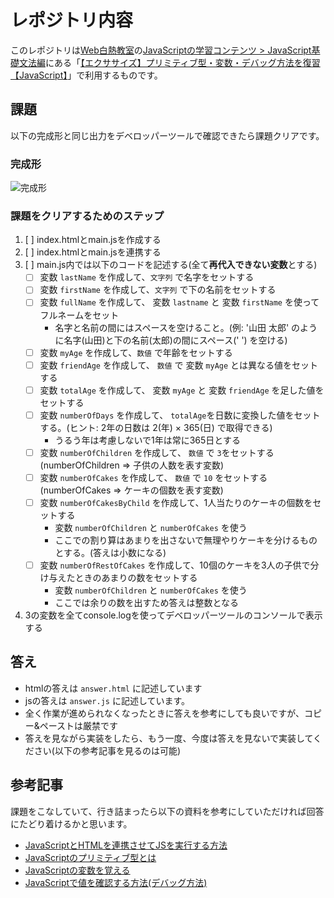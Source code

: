 # レポジトリ内容

このレポジトリは[Web白熱教室](https://tsuyopon.xyz/)の[JavaScriptの学習コンテンツ > JavaScript基礎文法編](https://tsuyopon.xyz/learning-contents/web-dev/javascript/javascript-grammar/)にある「[【エクササイズ】プリミティブ型・変数・デバッグ方法を復習【JavaScript】](https://tsuyopon.xyz/learning-contents/web-dev/javascript/javascript-grammar/js_excercise_for_grammar_part_1/)」で利用するものです。

## 課題

以下の完成形と同じ出力をデベロッパーツールで確認できたら課題クリアです。


### 完成形

![完成形](./images/assignment.png)


### 課題をクリアするためのステップ

1. [ ] index.htmlとmain.jsを作成する
2. [ ] index.htmlとmain.jsを連携する
3. [ ] main.js内では以下のコードを記述する(全て**再代入できない変数**とする)
    - [ ] 変数 `lastName` を作成して、`文字列` で名字をセットする
    - [ ] 変数 `firstName` を作成して、`文字列` で下の名前をセットする
    - [ ] 変数 `fullName` を作成して、 変数 `lastname` と 変数 `firstName` を使ってフルネームをセット
        - 名字と名前の間にはスペースを空けること。(例: '山田 太郎' のように名字(山田)と下の名前(太郎)の間にスペース(' ') を空ける)
    - [ ] 変数 `myAge` を作成して、`数値` で年齢をセットする
    - [ ] 変数 `friendAge` を作成して、 `数値` で 変数 `myAge` とは異なる値をセットする
    - [ ] 変数 `totalAge` を作成して、 変数 `myAge` と 変数 `friendAge` を足した値をセットする
    - [ ] 変数 `numberOfDays` を作成して、 `totalAge`を日数に変換した値をセットする。(ヒント: 2年の日数は 2(年) × 365(日) で取得できる)
        - うるう年は考慮しないで1年は常に365日とする
    - [ ] 変数 `numberOfChildren` を作成して、 `数値` で `3`をセットする (numberOfChildren => 子供の人数を表す変数)
    - [ ] 変数 `numberOfCakes` を作成して、 `数値` で `10` をセットする (numberOfCakes => ケーキの個数を表す変数)
    - [ ] 変数 `numberOfCakesByChild` を作成して、1人当たりのケーキの個数をセットする
        - 変数 `numberOfChildren` と `numberOfCakes` を使う
        - ここでの割り算はあまりを出さないで無理やりケーキを分けるものとする。(答えは小数になる)
    - [ ] 変数 `numberOfRestOfCakes` を作成して、10個のケーキを3人の子供で分け与えたときのあまりの数をセットする
        - 変数 `numberOfChildren` と `numberOfCakes` を使う
        - ここでは余りの数を出すため答えは整数となる
4. 3の変数を全てconsole.logを使ってデベロッパーツールのコンソールで表示する


## 答え

- htmlの答えは `answer.html` に記述しています
- jsの答えは `answer.js` に記述しています。
- 全く作業が進められなくなったときに答えを参考にしても良いですが、コピー&ペーストは厳禁です
- 答えを見ながら実装をしたら、もう一度、今度は答えを見ないで実装してください(以下の参考記事を見るのは可能)

## 参考記事

課題をこなしていて、行き詰まったら以下の資料を参考にしていただければ回答にたどり着けるかと思います。

- [JavaScriptとHTMLを連携させてJSを実行する方法](https://tsuyopon.xyz/learning-contents/web-dev/javascript/javascript-grammar/how-to-craete-a-javascript-file-and-connect-with-html/)
- [JavaScriptのプリミティブ型とは](https://tsuyopon.xyz/learning-contents/web-dev/javascript/javascript-grammar/what-is-primitive-values-in-js/)
- [JavaScriptの変数を覚える](https://tsuyopon.xyz/learning-contents/web-dev/javascript/javascript-grammar/how-to-use-variables-in-js/)
- [JavaScriptで値を確認する方法(デバッグ方法)](https://tsuyopon.xyz/learning-contents/web-dev/javascript/javascript-grammar/how-to-debug-js-code/)
